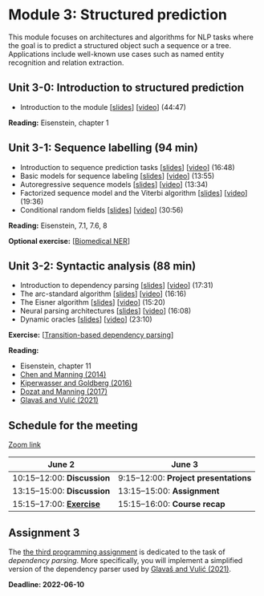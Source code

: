# Module 3: Structured prediction

This module focuses on architectures and algorithms for NLP tasks where the goal is to predict a structured object such a sequence or a tree. Applications include well-known use cases such as named entity recognition and relation extraction.

## Unit 3-0: Introduction to structured prediction

* Introduction to the module [[slides](slides/module2.pdf)] [[video](https://youtu.be/PK0Kil5REy8)] (44:47)

**Reading:** Eisenstein, chapter 1

## Unit 3-1: Sequence labelling (94 min)

* Introduction to sequence prediction tasks [[slides](slides/slides-2022-311.pdf)] [[video](https://youtu.be/VCORDrz-Tzs)] (16:48)
* Basic models for sequence labeling [[slides](slides/slides-2022-312.pdf)] [[video](https://youtu.be/E7jrhDkrmZQ)] (13:55)
* Autoregressive sequence models [[slides](slides/slides-2022-313.pdf)] [[video](https://youtu.be/V9TJMODq-rU)] (13:34)
* Factorized sequence model and the Viterbi algorithm [[slides](slides/slides-2022-314.pdf)] [[video](https://youtu.be/C_5nfLIhMjw)] (19:36)
* Conditional random fields [[slides](slides/slides-2022-315.pdf)] [[video](https://youtu.be/8wLScZOGeRc)] (30:56)

**Reading:** Eisenstein, 7.1, 7.6, 8

**Optional exercise:** [[Biomedical NER](http://www.cse.chalmers.se/~richajo/dat450/assignments/assignment4.html)]

<!--### Exercises

* Named entity recognition 1 [[code](https://github.com/liu-nlp/dl4nlp/tree/master/exercise2_1)] [[colab](https://drive.google.com/file/d/1xLwc_NGpqscRfJaQAITmE5CoTRqksJAz/view)] [[solution](https://github.com/liu-nlp/dl4nlp/blob/master/exercise2_1/Exercise%202.1%20solution.ipynb)]
* Named entity recognition 2-->

## Unit 3-2: Syntactic analysis (88 min)

* Introduction to dependency parsing [[slides](slides/slides-321.pdf)] [[video](https://youtu.be/8wEOVf-XxmE)] (17:31)
* The arc-standard algorithm [[slides](slides/slides-322.pdf)] [[video](https://youtu.be/YWkf8pUs5zw)] (16:16)
* The Eisner algorithm [[slides](slides/slides-323.pdf)] [[video](https://youtu.be/RPelVqVqctA)] (15:20)
* Neural parsing architectures [[slides](slides/slides-324.pdf)] [[video](https://youtu.be/Y9MAL5dan2I)] (16:08)
* Dynamic oracles [[slides](slides/slides-325.pdf)] [[video](https://youtu.be/epuUR3BzPZo)] (23:10)

**Exercise:** [[Transition-based dependency parsing](https://github.com/liu-nlp/dl4nlp/tree/master/exercise31)]

**Reading:** 

* Eisenstein, chapter 11
* [Chen and Manning (2014)](https://www.aclweb.org/anthology/D14-1082/)
* [Kiperwasser and Goldberg (2016)](https://www.aclweb.org/anthology/Q16-1023/)
* [Dozat and Manning (2017)](https://openreview.net/forum?id=Hk95PK9le)
* [Glavaš and Vulić (2021)](http://dx.doi.org/10.18653/v1/2021.eacl-main.270)

## Schedule for the meeting

[Zoom link](https://liu-se.zoom.us/j/62456053815?pwd=MS9rT3k1RkV1UXBHZ1lJRDY3dG1jUT09)

| June 2    | June 3   |
|------------|-----------|
|10:15&ndash;12:00: **Discussion**   |9:15&ndash;12:00: **Project presentations**   |
|13:15&ndash;15:00: **Discussion**   |13:15&ndash;15:00: **Assignment** |
|15:15&ndash;17:00: [**Exercise**](https://github.com/liu-nlp/dl4nlp/tree/master/exercise31)     |15:15&ndash;16:00: **Course recap** |

## Assignment 3

The [the third programming assignment](https://github.com/liu-nlp/dl4nlp/tree/master/assignment3) is dedicated to the task of *dependency parsing*. More specifically, you will implement a simplified version of the dependency parser used by [Glavaš and Vulić (2021)](http://dx.doi.org/10.18653/v1/2021.eacl-main.270).

**Deadline: 2022-06-10**
